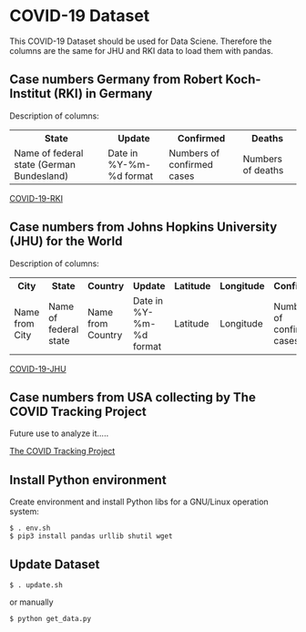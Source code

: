 # COVID-19 Dataset

This COVID-19 Dataset should be used for Data Sciene.
Therefore the columns are the same for JHU and RKI data to load them with pandas.


## Case numbers Germany from Robert Koch-Institut (RKI) in Germany

Description of columns:

<table>
<tr>
<th>State</th><th>Update</th><th>Confirmed</th><th>Deaths</th>
</tr>
<tr>
<td>Name of federal state (German Bundesland)</td>
<td>Date in %Y-%m-%d format</td>
<td>Numbers of confirmed cases</td>
<td>Numbers of deaths</td>
</tr>
</table>

[COVID-19-RKI](https://github.com/Milanowicz/COVID-19-RKI)


## Case numbers from Johns Hopkins University (JHU) for the World

Description of columns:

<table>
<tr>
<th>City</th><th>State</th><th>Country</th><th>Update</th><th>Latitude</th><th>Longitude</th><th>Confirmed</th><th>Deaths</th><th>Recovered</th><th>Active</th>
</tr>
<tr>
<td>Name from City</td>
<td>Name of federal state</td>
<td>Name from Country</td>
<td>Date in %Y-%m-%d format</td>
<td>Latitude</td>
<td>Longitude</td>
<td>Numbers of confirmed cases</td>
<td>Numbers of deaths</td>
<td>Numbers of recovered</td>
<td>Active = Confirmed - Deaths - Recovered</td>
</tr>
</table>

[COVID-19-JHU](https://github.com/CSSEGISandData/COVID-19)


## Case numbers from USA collecting by The COVID Tracking Project

Future use to analyze it.....

[The COVID Tracking Project](https://covidtracking.com/api/)


## Install Python environment

Create environment and install Python libs for a GNU/Linux operation system:

    $ . env.sh
    $ pip3 install pandas urllib shutil wget


## Update Dataset

    $ . update.sh

or manually

    $ python get_data.py
